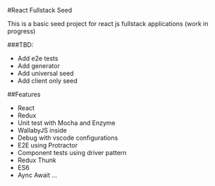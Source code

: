 #React Fullstack Seed

This is a basic seed project for react js fullstack applications (work in progress)

###TBD:

* Add e2e tests
* Add generator
* Add universal seed
* Add client only seed

##Features

* React
* Redux
* Unit test with Mocha and Enzyme
* WallabyJS inside
* Debug with vscode configurations
* E2E using Protractor
* Component tests using driver pattern
* Redux Thunk
* ES6
* Aync Await
...